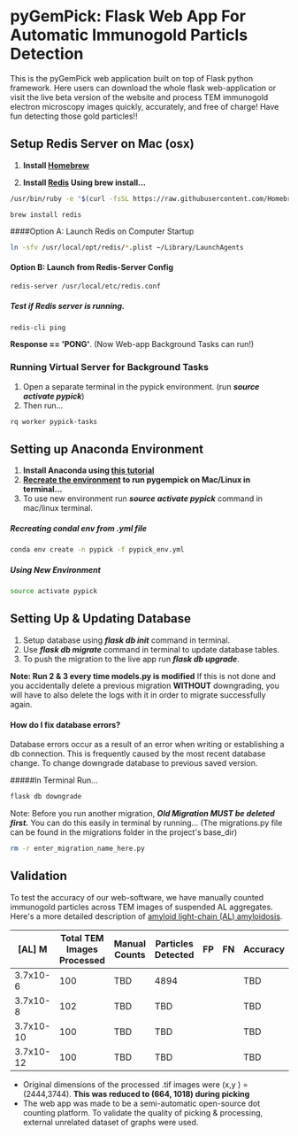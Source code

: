 # pyGemPick: Flask Web App For Automatic Immunogold Particls Detection

This is the pyGemPick web application built on top of Flask python framework. 
Here users can download the whole flask web-application or visit the live beta 
version of the website and process TEM immunogold electron microscopy images quickly,
accurately, and free of charge! Have fun detecting those gold particles!!

## Setup Redis Server on Mac (osx)

1. **Install [Homebrew](https://brew.sh/)**

2. **Install [Redis](https://medium.com/@petehouston/install-and-config-redis-on-mac-os-x-via-homebrew-eb8df9a4f298) Using brew install...** 


```bash
/usr/bin/ruby -e "$(curl -fsSL https://raw.githubusercontent.com/Homebrew/install/master/install)"
```

```
brew install redis
```

####Option A: Launch Redis on Computer Startup

```bash
ln -sfv /usr/local/opt/redis/*.plist ~/Library/LaunchAgents
```
#### Option B: Launch from Redis-Server Config
```bash
redis-server /usr/local/etc/redis.conf
```

##### Test if Redis server is running.

```bash
redis-cli ping
```

**Response == 'PONG'**. (Now Web-app Background Tasks can run!)

### Running Virtual Server for Background Tasks 

1. Open a separate terminal in the pypick environment. (run **_source activate pypick_**)
2. Then run...

```bash
rq worker pypick-tasks
```


## Setting up Anaconda Environment 

1. **Install Anaconda using [this tutorial](https://www.digitalocean.com/community/tutorials/how-to-install-the-anaconda-python-distribution-on-ubuntu-18-04)** 
2. **[Recreate the environment](https://datascience.stackexchange.com/questions/24093/how-to-clone-python-working-environment-on-another-machine) to run pygempick on Mac/Linux in terminal...**
3. To use new environment run **_source activate pypick_** command in mac/linux terminal.

##### Recreating condal env from .yml file
```bash
conda env create -n pypick -f pypick_env.yml
```

##### Using New Environment

```bash
source activate pypick
```

## Setting Up & Updating Database

1. Setup database using **_flask db init_** command in terminal.
2. Use **_flask db migrate_** command in terminal to update database tables.
3. To push the migration to the live app run **_flask db upgrade_**.

**Note: Run 2 & 3 every time models.py is modified** If this is not done and you accidentally delete a previous migration 
**WITHOUT** downgrading, you will have to also delete the logs with it in order to migrate successfully again.

#### How do I fix database errors?

Database errors occur as a result of an error when writing or establishing a db connection. This is frequently caused by
the most recent database change. To change downgrade database to previous saved version.

#####In Terminal Run...

```bash
flask db downgrade
```

Note: Before you run another migration, **_Old Migration MUST be deleted first._** You can do this easily in terminal
by running... (The migrations.py file can be found in the migrations folder in the project's base_dir)
 
 ```bash
rm -r enter_migration_name_here.py
 ```
 
## Validation

To test the accuracy of our web-software, we have manually counted immunogold particles across TEM images of suspended 
AL aggregates. Here's a more detailed description of [amyloid light-chain (AL) amyloidosis](http://amyloidosis.org/facts/al/).

| [AL] M | Total TEM Images Processed | Manual Counts | Particles Detected | FP | FN | Accuracy |
|--------------------|--------------------------------|---------------|--------------------|----|----|----------|
| 3.7x10-6           | 100                            | TBD           | 4894               |    |    | TBD      |
| 3.7x10-8           | 102                            | TBD           | TBD                |    |    | TBD      |
| 3.7x10-10          | 100                            | TBD           | TBD                |    |    | TBD      |
| 3.7x10-12          | 100                            | TBD           | TBD                |    |    | TBD      |


* Original dimensions of the processed .tif images were (x,y ) = (2444,3744). **This was reduced to (664, 1018) during 
picking**
* The web app was made to be a semi-automatic open-source dot counting platform. To validate the quality of picking 
& processing, external unrelated dataset of graphs were used. 
